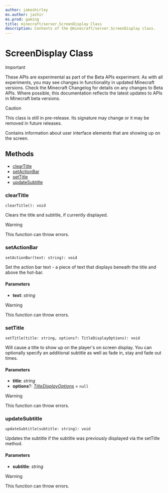 ```yaml
---
author: jakeshirley
ms.author: jashir
ms.prod: gaming
title: minecraft/server.ScreenDisplay Class
description: Contents of the @minecraft/server.ScreenDisplay class.
---
```

# ScreenDisplay Class
>[!IMPORTANT]
>These APIs are experimental as part of the Beta APIs experiment. As with all experiments, you may see changes in functionality in updated Minecraft versions. Check the Minecraft Changelog for details on any changes to Beta APIs. Where possible, this documentation reflects the latest updates to APIs in Minecraft beta versions.

> [!CAUTION]
> This class is still in pre-release.  Its signature may change or it may be removed in future releases.

Contains information about user interface elements that are showing up on the screen.

## Methods
- [clearTitle](#cleartitle)
- [setActionBar](#setactionbar)
- [setTitle](#settitle)
- [updateSubtitle](#updatesubtitle)

### **clearTitle**
`
clearTitle(): void
`

Clears the title and subtitle, if currently displayed.

> [!WARNING]
> This function can throw errors.

### **setActionBar**
`
setActionBar(text: string): void
`

Set the action bar text - a piece of text that displays beneath the title and above the hot-bar.

#### **Parameters**
- **text**: *string*

> [!WARNING]
> This function can throw errors.

### **setTitle**
`
setTitle(title: string, options?: TitleDisplayOptions): void
`

Will cause a title to show up on the player's on screen display. You can optionally specify an additional subtitle as well as fade in, stay and fade out times.

#### **Parameters**
- **title**: *string*
- **options**?: [*TitleDisplayOptions*](TitleDisplayOptions.md) = `null`

> [!WARNING]
> This function can throw errors.

### **updateSubtitle**
`
updateSubtitle(subtitle: string): void
`

Updates the subtitle if the subtitle was previously displayed via the setTitle method.

#### **Parameters**
- **subtitle**: *string*

> [!WARNING]
> This function can throw errors.


